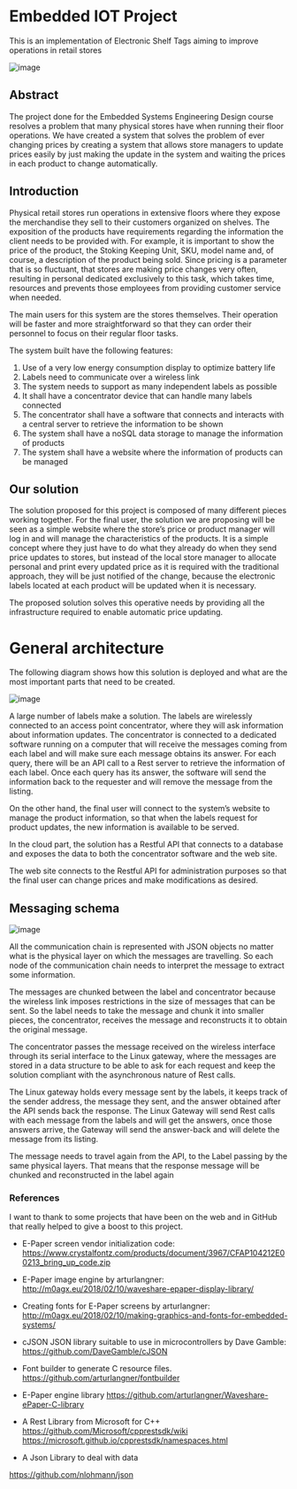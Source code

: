 # Embedded IOT Project
This is an implementation of Electronic Shelf Tags aiming to improve operations in retail stores


![image](https://user-images.githubusercontent.com/25968721/79048795-8fe77e00-7bed-11ea-9828-673706acc54b.png)



## Abstract
The project done for the Embedded Systems Engineering Design course resolves a problem that many physical stores have when running their floor operations. We have created a system that solves the problem of ever changing prices by creating a system that allows store managers to update prices easily by just making the update in the system and waiting the prices in each product to change automatically.


## Introduction
Physical retail stores run operations in extensive floors where they expose the merchandise they sell to their customers organized on shelves. The exposition of the products have requirements regarding the information the client needs to be provided with. For example, it is important to show the price of the product, the Stoking Keeping Unit, SKU, model name and, of course, a description of the product being sold. Since pricing is a parameter that is so fluctuant, that stores are making price changes very often, resulting in personal dedicated exclusively to this task, which takes time, resources and prevents those employees from providing customer service when needed. 

The main users for this system are the stores themselves. Their operation will be faster and more straightforward so that they can order their personnel to focus on their regular floor tasks.

The system built have the following features:
1. Use of a very low energy consumption display to optimize battery life
2. Labels need to communicate over a wireless link
3. The system needs to support as many independent labels as possible
4. It shall have a concentrator device that can handle many labels connected
5. The concentrator shall have a software that connects and interacts with a central server to retrieve the information to be shown
6. The system shall have a noSQL data storage to manage the information of products 
7. The system shall have a website where the information of products can be managed

## Our solution

The solution proposed for this project is composed of many different pieces working together.
For the final user, the solution we are proposing will be seen as a simple website where the store’s price or product manager will log in and will manage the characteristics of the products. It is a simple concept where they just have to do what they already do when they send price updates to stores, but instead of the local store manager to allocate personal and print every updated price as it is required with the traditional approach, they will be just notified of the change, because the electronic labels located at each product will be updated when it is necessary.

The proposed solution solves this operative needs by providing all the infrastructure required to enable automatic price updating.

# General architecture

The following diagram shows how this solution is deployed and what are the most important parts that need to be created.

![image](https://user-images.githubusercontent.com/25968721/80862404-d5262b00-8c42-11ea-83f0-0c2e9fc09b52.png)

A large number of labels make a solution. The labels are wirelessly connected to an access point concentrator, where they will ask information about information updates. The concentrator is connected to a dedicated software running on a computer that will receive the messages coming from each label and will make sure each message obtains its answer. For each query, there will be an API call to a Rest server to retrieve the information of each label. Once each query has its answer, the software will send the information back to the requester and will remove the message from the listing.

On the other hand, the final user will connect to the system’s website to manage the product information, so that when the labels request for product updates, the new information is available to be served.

In the cloud part, the solution has a Restful API that connects to a database and exposes the data to both the concentrator software and the web site.

The web site connects to the Restful API for administration purposes so that the final user can change prices and make modifications as desired.


## Messaging schema

![image](https://user-images.githubusercontent.com/25968721/80862420-f5ee8080-8c42-11ea-80e4-350dd00c70cf.png)

All the communication chain is represented with JSON objects no matter what is the physical layer on which the messages are travelling. So each node of the communication chain needs to interpret the message to extract some information.

The messages are chunked between the label and concentrator because the wireless link imposes restrictions in the size of messages that can be sent. So the label needs to take the message and chunk it into smaller pieces, the concentrator, receives the message and reconstructs it to obtain the original message.

The concentrator passes the message received on the wireless interface through its serial interface to the Linux gateway, where the messages are stored in a data structure to be able to ask for each request and keep the solution compliant with the asynchronous nature of Rest calls.

The Linux gateway holds every message sent by the labels, it keeps track of the sender address, the message they sent, and the answer obtained after the API sends back the response. The Linux Gateway will send Rest calls with each message from the labels and will get the answers, once those answers arrive, the Gateway will send the answer-back and will delete the message from its listing.

The message needs to travel again from the API, to the Label passing by the same physical layers.  That means that the response message will be chunked and reconstructed in the label again

### References

I want to thank to some projects that have been on the web and in GitHub that really helped to give a boost to this project.

* E-Paper screen vendor initialization code: https://www.crystalfontz.com/products/document/3967/CFAP104212E00213_bring_up_code.zip
* E-Paper image engine by arturlangner:
http://m0agx.eu/2018/02/10/waveshare-epaper-display-library/
* Creating fonts for E-Paper screens by arturlangner: http://m0agx.eu/2018/02/10/making-graphics-and-fonts-for-embedded-systems/
* cJSON JSON library suitable to use in microcontrollers by Dave Gamble: https://github.com/DaveGamble/cJSON
* Font builder to generate C resource files.
https://github.com/arturlangner/fontbuilder
* E-Paper engine library
https://github.com/arturlangner/Waveshare-ePaper-C-library
* A Rest Library from Microsoft for C++
https://github.com/Microsoft/cpprestsdk/wiki
https://microsoft.github.io/cpprestsdk/namespaces.html

* A Json Library to deal with data

https://github.com/nlohmann/json

